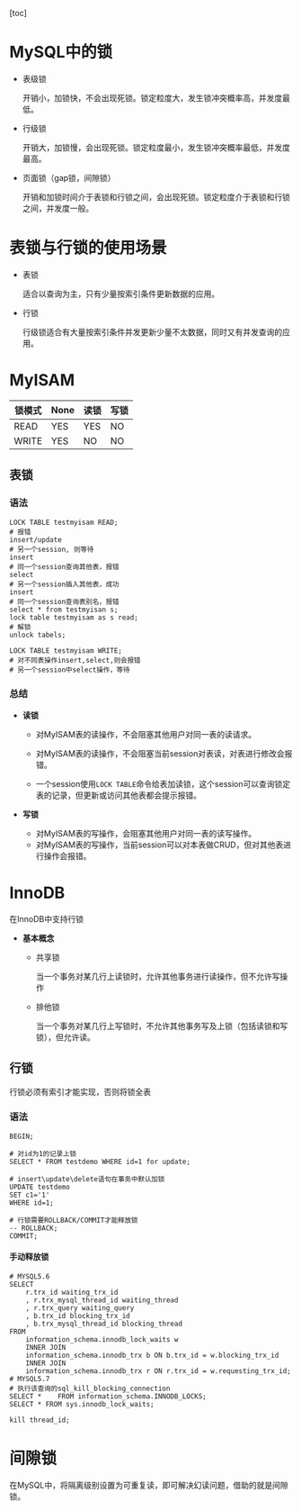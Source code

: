 [toc]

# MySQL中的锁

- 表级锁

  开销小，加锁快，不会出现死锁。锁定粒度大，发生锁冲突概率高，并发度最低。

- 行级锁

  开销大，加锁慢，会出现死锁。锁定粒度最小，发生锁冲突概率最低，并发度最高。

- 页面锁（gap锁，间隙锁）

  开销和加锁时间介于表锁和行锁之间，会出现死锁。锁定粒度介于表锁和行锁之间，并发度一般。

# 表锁与行锁的使用场景

- 表锁

  适合以查询为主，只有少量按索引条件更新数据的应用。

- 行锁

  行级锁适合有大量按索引条件并发更新少量不太数据，同时又有并发查询的应用。

# MyISAM

| 锁模式 | None | 读锁 | 写锁 |
| ------ | ---- | ---- | ---- |
| READ   | YES  | YES  | NO   |
| WRITE  | YES  | NO   | NO   |

## 表锁

### 语法

``` mysql
LOCK TABLE testmyisam READ;
# 报错
insert/update
# 另一个session, 则等待
insert
# 同一个session查询其他表，报错
select
# 另一个session插入其他表，成功
insert
# 同一个session查询表别名，报错
select * from testmyisan s;
lock table testmyisam as s read;
# 解锁
unlock tabels;

LOCK TABLE testmyisam WRITE;
# 对不同表操作insert,select,则会报错
# 另一个session中select操作，等待
```

### 总结

- **读锁**

  - 对MyISAM表的读操作，不会阻塞其他用户对同一表的读请求。

  - 对MyISAM表的读操作，不会阻塞当前session对表读，对表进行修改会报错。

  - 一个session使用`LOCK TABLE`命令给表加读锁，这个session可以查询锁定表的记录，但更新或访问其他表都会提示报错。

- **写锁**

  - 对MyISAM表的写操作，会阻塞其他用户对同一表的读写操作。
  - 对MyISAM表的写操作，当前session可以对本表做CRUD，但对其他表进行操作会报错。

# InnoDB

在InnoDB中支持行锁

- **基本概念**

  - 共享锁

    当一个事务对某几行上读锁时，允许其他事务进行读操作，但不允许写操作

  - 排他锁

    当一个事务对某几行上写锁时，不允许其他事务写及上锁（包括读锁和写锁），但允许读。

## 行锁

行锁必须有索引才能实现，否则将锁全表

### 语法

``` mysql
BEGIN;

# 对id为1的记录上锁
SELECT * FROM testdemo WHERE id=1 for update;

# insert\update\delete语句在事务中默认加锁
UPDATE testdemo 
SET c1='1'
WHERE id=1;

# 行锁需要ROLLBACK/COMMIT才能释放锁
-- ROLLBACK;
COMMIT;
```

#### 手动释放锁

``` mysql
# MYSQL5.6
SELECT
	r.trx_id waiting_trx_id
	, r.trx_mysql_thread_id waiting_thread
	, r.trx_query waiting_query
	, b.trx_id blocking_trx_id
	, b.trx_mysql_thread_id blocking_thread
FROM
	information_schema.innodb_lock_waits w
	INNER JOIN
	information_schema.innodb_trx b ON b.trx_id = w.blocking_trx_id
	INNER JOIN
	information_schema.innodb_trx r ON r.trx_id = w.requesting_trx_id;
# MYSQL5.7
# 执行该查询的sql_kill_blocking_connection
SELECT * 	FROM information_schema.INNODB_LOCKS;
SELECT * FROM sys.innodb_lock_waits;

kill thread_id;
```

# 间隙锁

在MySQL中，将隔离级别设置为可重复读，即可解决幻读问题，借助的就是间隙锁。
